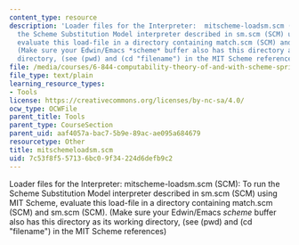```yaml
---
content_type: resource
description: 'Loader files for the Interpreter:  mitscheme-loadsm.scm (SCM): To run
  the Scheme Substitution Model interpreter described in sm.scm (SCM) using MIT Scheme,
  evaluate this load-file in a directory containing match.scm (SCM) and sm.scm (SCM).
  (Make sure your Edwin/Emacs *scheme* buffer also has this directory as its working
  directory, (see (pwd) and (cd "filename") in the MIT Scheme references)'
file: /media/courses/6-844-computability-theory-of-and-with-scheme-spring-2003/7c53f8f557136bc09f34224d6defb9c2_mitschemeloadsm.scm
file_type: text/plain
learning_resource_types:
- Tools
license: https://creativecommons.org/licenses/by-nc-sa/4.0/
ocw_type: OCWFile
parent_title: Tools
parent_type: CourseSection
parent_uid: aaf4057a-bac7-5b9e-89ac-ae095a684679
resourcetype: Other
title: mitschemeloadsm.scm
uid: 7c53f8f5-5713-6bc0-9f34-224d6defb9c2
---
```

Loader files for the Interpreter:  mitscheme-loadsm.scm (SCM): To run the Scheme Substitution Model interpreter described in sm.scm (SCM) using MIT Scheme, evaluate this load-file in a directory containing match.scm (SCM) and sm.scm (SCM). (Make sure your Edwin/Emacs *scheme* buffer also has this directory as its working directory, (see (pwd) and (cd "filename") in the MIT Scheme references)